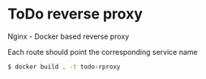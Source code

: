 # ToDo reverse proxy
Nginx - Docker based reverse proxy

Each route should point the corresponding service name

```sh
$ docker build . -t todo-rproxy
```
